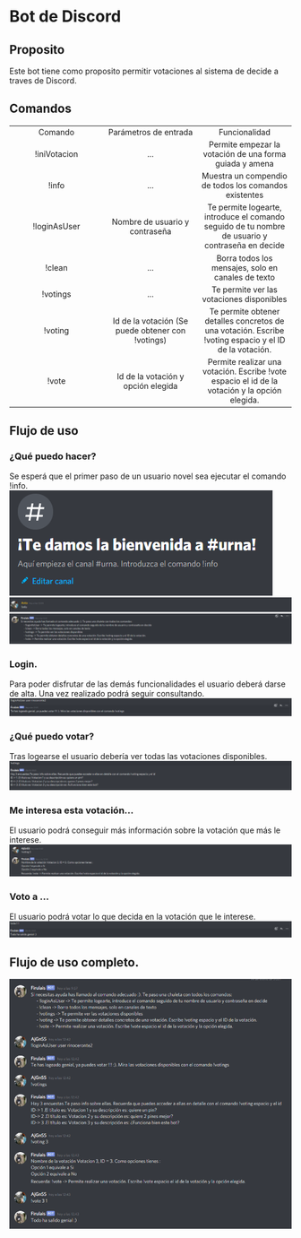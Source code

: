 # Bot de Discord

## Proposito

Este bot tiene como proposito permitir votaciones al sistema de decide a traves de Discord.

## Comandos


<table style="width: 100%; text-align: center;">
  <tr>
    <td style="width: 33%;">Comando</td>
    <td style="width: 33%;">Parámetros de entrada </td>
    <td style="width: 33%;">Funcionalidad</td>
  </tr>
  <tr>
    <td style="width: 33%;">!iniVotacion </td>
    <td style="width: 33%;">... </td>
    <td style="width: 33%;">Permite empezar la votación de una forma guiada y amena</td>
  </tr>
  <tr>
    <td style="width: 33%;">!info </td>
    <td style="width: 33%;">... </td>
    <td style="width: 33%;">Muestra un compendio de todos los comandos existentes</td>
  </tr>
  <tr>
    <td style="width: 33%;">!loginAsUser</td>
    <td style="width: 33%;">Nombre de usuario y contraseña </td>
    <td style="width: 33%;">Te permite logearte, introduce el comando seguido de tu nombre de usuario y contraseña en decide</td>
  </tr>
    <tr>
    <td style="width: 33%;">!clean</td>
    <td style="width: 33%;">... </td>
    <td style="width: 33%;">Borra todos los mensajes, solo en canales de texto</td>
  </tr>
    <tr>
    <td style="width: 33%;">!votings</td>
    <td style="width: 33%;">... </td>
    <td style="width: 33%;">Te permite ver las votaciones disponibles </td>
  </tr>
  <tr>
    <td style="width: 33%;">!voting</td>
    <td style="width: 33%;">Id de la votación (Se puede obtener con !votings)</td>
    <td style="width: 33%;">Te permite obtener detalles concretos de una votación. Escribe !voting espacio y el ID de la votación. </td>
  </tr>
  <tr>
    <td style="width: 33%;">!vote </td>
    <td style="width: 33%;">Id de la votación y opción elegida </td>
    <td style="width: 33%;">Permite realizar una votación. Escribe !vote espacio el id de la votación y la opción elegida. </td>
  </tr>
</table>

## Flujo de uso

### ¿Qué puedo hacer?
Se esperá que el primer paso de un usuario novel sea ejecutar el comando !info. 
![](Images/1.png "")
![](Images/info.png "")
![](Images/info_res.png "")

### Login.
Para poder disfrutar de las demás funcionalidades el usuario deberá darse de alta. Una vez realizado podrá seguir consultando.
![](Images/loginAsUser.png "")


### ¿Qué puedo votar?
Tras logearse el usuario debería ver todas las votaciones disponibles.
![](Images/votaciones.png "")

### Me interesa esta votación...
El usuario podrá conseguir más información sobre la votación que más le interese.
![](Images/votacion.png "")

### Voto a ...
El usuario podrá votar lo que decida en la votación que le interese.
![](Images/votar.png "")


## Flujo de uso completo.
![](Images/flujoCompleto.png "")
